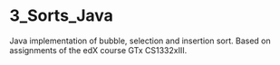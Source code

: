 # 3_Sorts_Java
Java implementation of bubble, selection and insertion sort.
Based on assignments of the edX course GTx CS1332xIII.
